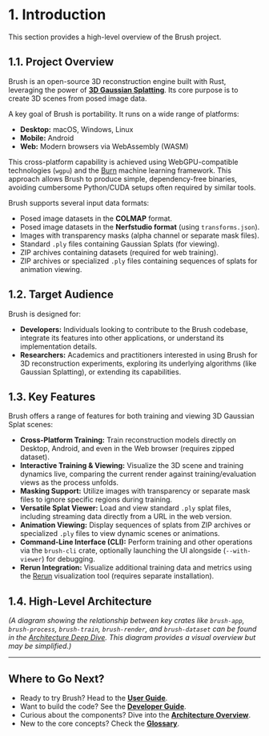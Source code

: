 # 1. Introduction

This section provides a high-level overview of the Brush project.

## 1.1. Project Overview

Brush is an open-source 3D reconstruction engine built with Rust, leveraging the power of **[3D Gaussian Splatting](https://repo-sam.inria.fr/fungraph/3d-gaussian-splatting/)**. Its core purpose is to create 3D scenes from posed image data.

A key goal of Brush is portability. It runs on a wide range of platforms:

*   **Desktop:** macOS, Windows, Linux
*   **Mobile:** Android
*   **Web:** Modern browsers via WebAssembly (WASM)

This cross-platform capability is achieved using WebGPU-compatible technologies (`wgpu`) and the [Burn](https://github.com/tracel-ai/burn) machine learning framework. This approach allows Brush to produce simple, dependency-free binaries, avoiding cumbersome Python/CUDA setups often required by similar tools.

Brush supports several input data formats:

*   Posed image datasets in the **COLMAP** format.
*   Posed image datasets in the **Nerfstudio format** (using `transforms.json`).
*   Images with transparency masks (alpha channel or separate mask files).
*   Standard `.ply` files containing Gaussian Splats (for viewing).
*   ZIP archives containing datasets (required for web training).
*   ZIP archives or specialized `.ply` files containing sequences of splats for animation viewing.

## 1.2. Target Audience

Brush is designed for:

*   **Developers:** Individuals looking to contribute to the Brush codebase, integrate its features into other applications, or understand its implementation details.
*   **Researchers:** Academics and practitioners interested in using Brush for 3D reconstruction experiments, exploring its underlying algorithms (like Gaussian Splatting), or extending its capabilities.

## 1.3. Key Features

Brush offers a range of features for both training and viewing 3D Gaussian Splat scenes:

*   **Cross-Platform Training:** Train reconstruction models directly on Desktop, Android, and even in the Web browser (requires zipped dataset).
*   **Interactive Training & Viewing:** Visualize the 3D scene and training dynamics live, comparing the current render against training/evaluation views as the process unfolds.
*   **Masking Support:** Utilize images with transparency or separate mask files to ignore specific regions during training.
*   **Versatile Splat Viewer:** Load and view standard `.ply` splat files, including streaming data directly from a URL in the web version.
*   **Animation Viewing:** Display sequences of splats from ZIP archives or specialized `.ply` files to view dynamic scenes or animations.
*   **Command-Line Interface (CLI):** Perform training and other operations via the `brush-cli` crate, optionally launching the UI alongside (`--with-viewer`) for debugging.
*   **Rerun Integration:** Visualize additional training data and metrics using the [Rerun](https://rerun.io/) visualization tool (requires separate installation).

## 1.4. High-Level Architecture

*(A diagram showing the relationship between key crates like `brush-app`, `brush-process`, `brush-train`, `brush-render`, and `brush-dataset` can be found in the [Architecture Deep Dive](../technical-deep-dive/architecture.md#313-data-flow). This diagram provides a visual overview but may be simplified.)*

---

## Where to Go Next?

*   Ready to try Brush? Head to the **[User Guide](getting-started/user-guide.md)**.
*   Want to build the code? See the **[Developer Guide](getting-started/developer-guide.md)**.
*   Curious about the components? Dive into the **[Architecture Overview](technical-deep-dive/architecture.md)**.
*   New to the core concepts? Check the **[Glossary](supporting-materials/glossary.md)**. 